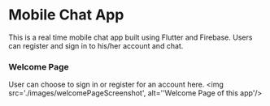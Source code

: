 # Mobile Chat App
This is a real time mobile chat app built using Flutter and Firebase.
Users can register and sign in to his/her account and chat.

### Welcome Page
User can choose to sign in or register for an account here.
<img src='./images/welcomePageScreenshot', alt=''Welcome Page of this app'/>

